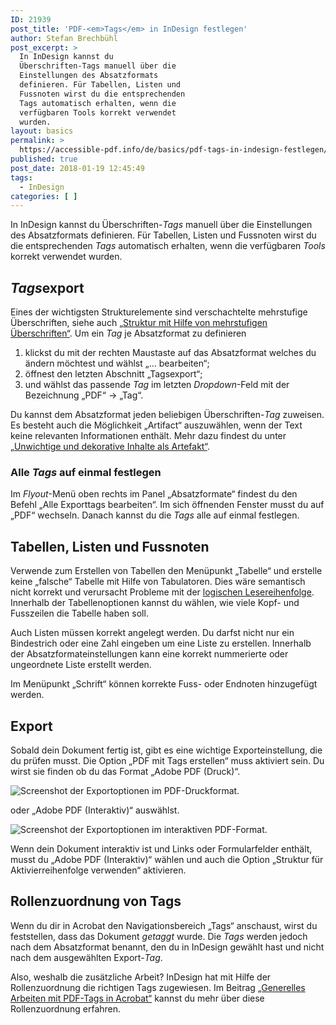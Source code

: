 ```yaml
---
ID: 21939
post_title: 'PDF-<em>Tags</em> in InDesign festlegen'
author: Stefan Brechbühl
post_excerpt: >
  In InDesign kannst du
  Überschriften-Tags manuell über die
  Einstellungen des Absatzformats
  definieren. Für Tabellen, Listen und
  Fussnoten wirst du die entsprechenden
  Tags automatisch erhalten, wenn die
  verfügbaren Tools korrekt verwendet
  wurden.
layout: basics
permalink: >
  https://accessible-pdf.info/de/basics/pdf-tags-in-indesign-festlegen/
published: true
post_date: 2018-01-19 12:45:49
tags:
  - InDesign
categories: [ ]
---
```

In InDesign kannst du Überschriften-<em>Tags</em> manuell über die Einstellungen des Absatzformats definieren. Für Tabellen, Listen und Fussnoten wirst du die entsprechenden *Tags* automatisch erhalten, wenn die verfügbaren *Tools* korrekt verwendet wurden.

## *Tags*export

Eines der wichtigsten Strukturelemente sind verschachtelte mehrstufige Überschriften, siehe auch [„Struktur mit Hilfe von mehrstufigen Überschriften“](https://accessible-pdf.info/de/basics/strukturieren-mithilfe-von-hierarchischen-ueberschriften/). Um ein *Tag* je Absatzformat zu definieren

1. klickst du mit der rechten Maustaste auf das Absatzformat welches du ändern möchtest und wählst „… bearbeiten“;
2. öffnest den letzten Abschnitt „Tagsexport“;
3. und wählst das passende *Tag* im letzten *Dropdown*-Feld mit der Bezeichnung „PDF“ → „Tag“.

Du kannst dem Absatzformat jeden beliebigen Überschriften-*Tag* zuweisen. Es besteht auch die Möglichkeit „Artifact“ auszuwählen, wenn der Text keine relevanten Informationen enthält. Mehr dazu findest du unter [„Unwichtige und dekorative Inhalte als Artefakt“](https://accessible-pdf.info/de/basics/unwichtige-und-dekorative-inhalte-als-artefakt/).

### Alle *Tags* auf einmal festlegen

Im *Flyout*-Menü oben rechts im Panel „Absatzformate“ findest du den Befehl „Alle Exporttags bearbeiten“. Im sich öffnenden Fenster musst du auf „PDF“ wechseln. Danach kannst du die *Tags* alle auf einmal festlegen.

## Tabellen, Listen und Fussnoten

Verwende zum Erstellen von Tabellen den Menüpunkt „Tabelle“ und erstelle keine „falsche“ Tabelle mit Hilfe von Tabulatoren. Dies wäre semantisch nicht korrekt und verursacht Probleme mit der [logischen Lesereihenfolge](https://accessible-pdf.info/de/glossar/#logische-lesereihenfolge). Innerhalb der Tabellenoptionen kannst du wählen, wie viele Kopf- und Fusszeilen die Tabelle haben soll.

Auch Listen müssen korrekt angelegt werden. Du darfst nicht nur ein Bindestrich oder eine Zahl eingeben um eine Liste zu erstellen. Innerhalb der Absatzformateinstellungen kann eine korrekt nummerierte oder ungeordnete Liste erstellt werden.

Im Menüpunkt „Schrift“ können korrekte Fuss- oder Endnoten hinzugefügt werden.

## Export

Sobald dein Dokument fertig ist, gibt es eine wichtige Exporteinstellung, die du prüfen musst. Die Option „PDF mit Tags erstellen“ muss aktiviert sein. Du wirst sie finden ob du das Format „Adobe PDF (Druck)“.

![Screenshot der Exportoptionen im PDF-Druckformat.](https://accessible-pdf.info/wp/wp-content/uploads/indesign_pdf_export_druck.jpg)

oder „Adobe PDF (Interaktiv)“ auswählst.

![Screenshot der Exportoptionen im interaktiven PDF-Format.](https://accessible-pdf.info/wp/wp-content/uploads/indesign_pdf_export_interaktiv.jpg)

Wenn dein Dokument interaktiv ist und Links oder Formularfelder enthält, musst du „Adobe PDF (Interaktiv)“ wählen und auch die Option „Struktur für Aktivierreihenfolge verwenden“ aktivieren.

## Rollenzuordnung von Tags

Wenn du dir in Acrobat den Navigationsbereich „Tags“ anschaust, wirst du feststellen, dass das Dokument *getaggt* wurde. Die *Tags* werden jedoch nach dem Absatzformat benannt, den du in InDesign gewählt hast und nicht nach dem ausgewählten Export-*Tag*.

Also, weshalb die zusätzliche Arbeit? InDesign hat mit Hilfe der Rollenzuordnung die richtigen Tags zugewiesen. Im Beitrag [„Generelles Arbeiten mit PDF-Tags in Acrobat“](https://accessible-pdf.info/de/basics/generelles-arbeiten-mit-pdf-tags-in-acrobat/#rollenzuordnung) kannst du mehr über diese Rollenzuordnung erfahren.
